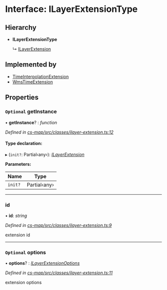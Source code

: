 # Interface: ILayerExtensionType

## Hierarchy

* **ILayerExtensionType**

  ↳ [ILayerExtension](_cs_map_src_classes_ilayer_extension_.ilayerextension.md)

## Implemented by

* [TimeInterpolationExtension](../classes/_cs_map_src_extensions_time_interpolation_extension_.timeinterpolationextension.md)
* [WmsTimeExtension](../classes/_cs_map_src_extensions_wms_time_extension_.wmstimeextension.md)

## Properties

### `Optional` getInstance

• **getInstance**? : *function*

*Defined in [cs-map/src/classes/ilayer-extension.ts:12](https://github.com/RichardHovenkamp/csnext/blob/40018c3a/packages/cs-map/src/classes/ilayer-extension.ts#L12)*

#### Type declaration:

▸ (`init?`: Partial‹any›): *[ILayerExtension](_cs_map_src_classes_ilayer_extension_.ilayerextension.md)*

**Parameters:**

Name | Type |
------ | ------ |
`init?` | Partial‹any› |

___

###  id

• **id**: *string*

*Defined in [cs-map/src/classes/ilayer-extension.ts:9](https://github.com/RichardHovenkamp/csnext/blob/40018c3a/packages/cs-map/src/classes/ilayer-extension.ts#L9)*

extension id

___

### `Optional` options

• **options**? : *[ILayerExtensionOptions](_cs_map_src_classes_ilayer_extension_.ilayerextensionoptions.md)*

*Defined in [cs-map/src/classes/ilayer-extension.ts:11](https://github.com/RichardHovenkamp/csnext/blob/40018c3a/packages/cs-map/src/classes/ilayer-extension.ts#L11)*

extension options
